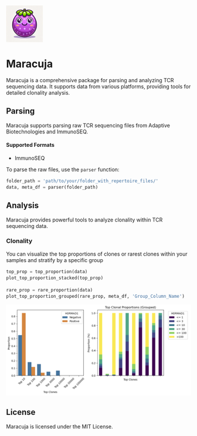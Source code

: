 <div style="text-align: left;">
<img src="maracuja.webp" alt="Maracuja Logo" width="100"/>
</div>

# Maracuja

Maracuja is a comprehensive package for parsing and analyzing TCR sequencing data. It supports data from various platforms, providing tools for detailed clonality analysis.

## Parsing

Maracuja supports parsing raw TCR sequencing files from Adaptive Biotechnologies and ImmunoSEQ. 

#### Supported Formats
- ImmunoSEQ

To parse the raw files, use the `parser` function:

```python
folder_path = 'path/to/your/folder_with_repertoire_files/'
data, meta_df = parser(folder_path)
```

## Analysis
Maracuja provides powerful tools to analyze clonality within TCR sequencing data.

### Clonality
You can visualize the top proportions of clones or rarest clones within your samples and stratify by a specific group

```python
top_prop = top_proportion(data)
plot_top_proportion_stacked(top_prop)

rare_prop = rare_proportion(data)
plot_top_proportion_grouped(rare_prop, meta_df, 'Group_Column_Name')
```
<div style="text-align: left;">
<img src="graph.png" alt="clonality graphs" width="600"/>
</div>


## License
Maracuja is licensed under the MIT License.
